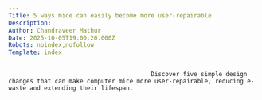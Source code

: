 ```yaml
---
Title: 5 ways mice can easily become more user-repairable 
Description: 
Author: Chandraveer Mathur
Date: 2025-10-05T19:00:20.000Z
Robots: noindex,nofollow
Template: index
---
```


                                            Discover five simple design changes that can make computer mice more user-repairable, reducing e-waste and extending their lifespan.
                                        